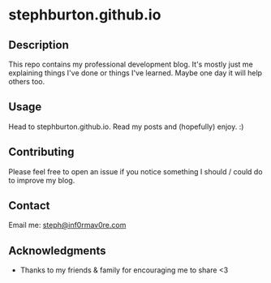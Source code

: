 # stephburton.github.io

## Description
This repo contains my professional development blog. It's mostly just me explaining things I've done or things I've learned. Maybe one day it will help others too.

## Usage
Head to stephburton.github.io. Read my posts and (hopefully) enjoy. :)

## Contributing
Please feel free to open an issue if you notice something I should / could do to improve my blog.

## Contact
Email me: steph@inf0rmav0re.com

## Acknowledgments
- Thanks to my friends & family for encouraging me to share <3